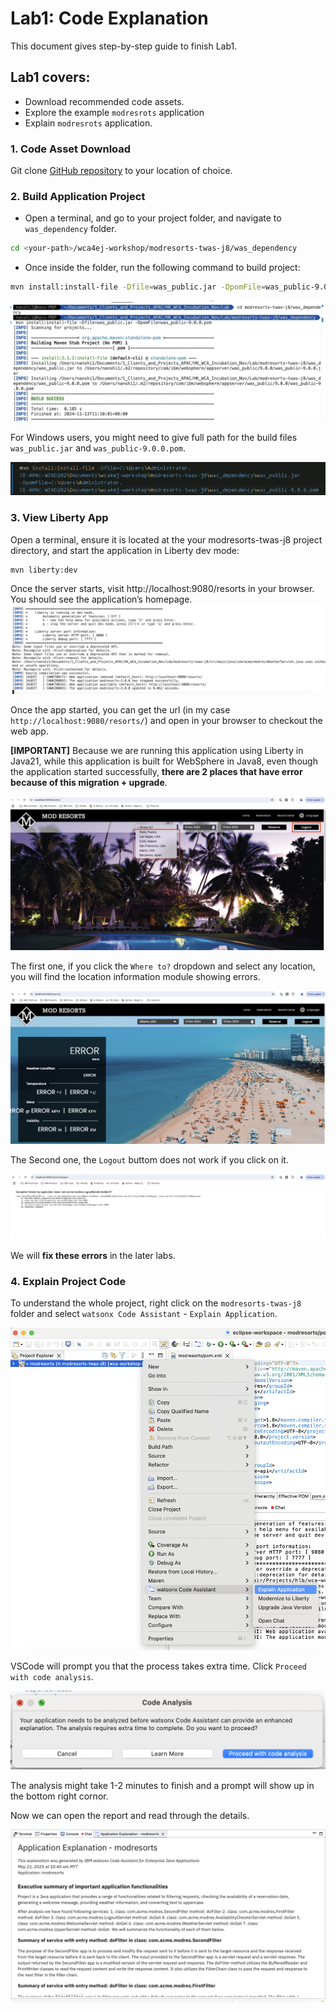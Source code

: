 # Lab1: Code Explanation 

This document gives step-by-step guide to finish Lab1.

## Lab1 covers:

- Download recommended code assets.
- Explore the example `modresrots` application
- Explain `modresrots` application.


### 1. Code Asset Download

Git clone [GitHub repository](https://github.com/sidharthmittal25/wca4ej-workshop/tree/main) to your location of choice.


### 2. Build Application Project

- Open a terminal, and go to your project folder, and navigate to `was_dependency` folder.

```bash
cd <your-path>/wca4ej-workshop/modresorts-twas-j8/was_dependency
```
- Once inside the folder, run the following command to build project:

```bash
mvn install:install-file -Dfile=was_public.jar -DpomFile=was_public-9.0.0.pom
```

![screenshot](./images/VSC_was_build.png)

For Windows users, you might need to give full path for the build files `was_public.jar` and `was_public-9.0.0.pom`.

![screenshot](./images/VSC-windows-build-app-full-path.png)


### 3. View Liberty App

Open a terminal, ensure it is located at the your modresorts-twas-j8 project directory, and start the application in Liberty dev mode:

```
mvn liberty:dev
```

Once the server starts, visit http://localhost:9080/resorts in your browser. You should see the application’s homepage.
![screenshot](./images/VSC_Liberty_App_start.png)

Once the app started, you can get the url (in my case `http://localhost:9080/resorts/`) and open in your browser to checkout the web app.

**[IMPORTANT]** Because we are running this application using Liberty in Java21, while this application is built for WebSphere in Java8, even though the application started successfully, **there are 2 places that have error because of this migration + upgrade**.

![screenshot](./images/VSC_modresorts_app.png)

The first one, if you click the `Where to?` dropdown and select any location, you will find the location information module showing errors.

![screenshot](./images/VSC_modresorts_app_location_error.png)

The Second one, the `Logout` buttom does not work if you click on it.

![screenshot](./images/VSC_modresorts_app_logout_error.png)

We will **fix these errors** in the later labs.


### 4. Explain Project Code

To understand the whole project, right click on the `modresorts-twas-j8` folder and select `watsonx Code Assistant` - `Explain Application`.

![screenshot](./images/Eclipse_explain_code.png)

VSCode will prompt you that the process takes extra time. Click `Proceed with code analysis`.

![screenshot](./images/Eclipse_explain_code_proceed.png)

The analysis might take 1-2 minutes to finish and a prompt will show up in the bottom right cornor.

Now we can open the report and read through the details.

![screenshot](./images/Eclipse_explain_code_report.png)